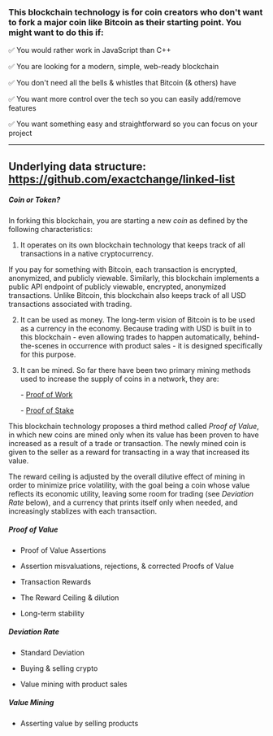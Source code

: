 ### This blockchain technology is for coin creators who don't want to fork a major coin like Bitcoin as their starting point. You might want to do this if:

✅  You would rather work in JavaScript than C++

✅  You are looking for a modern, simple, web-ready blockchain

✅  You don't need all the bells & whistles that Bitcoin (& others) have

✅  You want more control over the tech so you can easily add/remove features

✅  You want something easy and straightforward so you can focus on your project

-----
Underlying data structure: https://github.com/exactchange/linked-list
-----

##### Coin or Token?

In forking this blockchain, you are starting a new *coin* as defined by the following characteristics:

1. It operates on its own blockchain technology that keeps track of all transactions in a native cryptocurrency.

If you pay for something with Bitcoin, each transaction is encrypted, anonymized, and publicly viewable. Similarly, this blockchain implements a public API endpoint of publicly viewable, encrypted, anonymized transactions. Unlike Bitcoin, this blockchain also keeps track of all USD transactions associated with trading.

2. It can be used as money. The long-term vision of Bitcoin is to be used as a currency in the economy. Because trading with USD is built in to this blockchain - even allowing trades to happen automatically, behind-the-scenes in occurrence with product sales - it is designed specifically for this purpose.

3. It can be mined. So far there have been two primary mining methods used to increase the supply of coins in a network, they are:

    - [Proof of Work](https://en.wikipedia.org/wiki/Proof_of_work)

    - [Proof of Stake](https://en.wikipedia.org/wiki/Proof_of_stake)

This blockchain technology proposes a third method called *Proof of Value*, in which new coins are mined only when its value has been proven to have increased as a result of a trade or transaction. The newly mined coin is given to the seller as a reward for transacting in a way that increased its value.

The reward ceiling is adjusted by the overall dilutive effect of mining in order to minimize price volatility, with the goal being a coin whose value reflects its economic utility, leaving some room for trading (see *Deviation Rate* below), and a currency that prints itself only when needed, and increasingly stablizes with each transaction.

##### Proof of Value

- Proof of Value Assertions

- Assertion misvaluations, rejections, & corrected Proofs of Value

- Transaction Rewards

- The Reward Ceiling & dilution

- Long-term stability

##### Deviation Rate

- Standard Deviation

- Buying & selling crypto

- Value mining with product sales

##### Value Mining

- Asserting value by selling products
